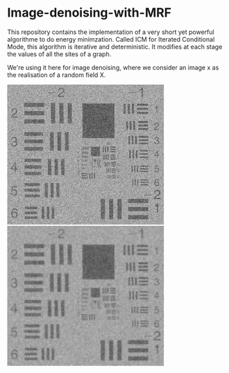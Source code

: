 # Image-denoising-with-MRF

This repository contains the implementation of a very short yet powerful algorithme to do energy minimzation. Called ICM for Iterated Conditional Mode, this algorithm is iterative and deterministic. It modifies at each stage the values of all the sites of a graph. 

We're using it here for image denoising, where we consider an image x as the realisation of a random field X. 

![](data/iob.png) ![](data/iter_2_denoised_iob.png)
